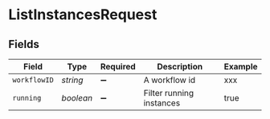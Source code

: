# ListInstancesRequest


## Fields

| Field                    | Type                     | Required                 | Description              | Example                  |
| ------------------------ | ------------------------ | ------------------------ | ------------------------ | ------------------------ |
| `workflowID`             | *string*                 | :heavy_minus_sign:       | A workflow id            | xxx                      |
| `running`                | *boolean*                | :heavy_minus_sign:       | Filter running instances | true                     |